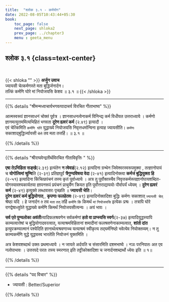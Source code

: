 ```yaml
---
title:  "श्लोक ३.१ - कर्मयोग"
date: 2022-08-05T10:43:44+05:30
book:
    toc_page: false
    next_page: shloka2
    prev_page: ../chapter3
    menu : geeta_menu
---
```



## श्लोक ३.१ {class=text-center}

<br/>

{{< shloka  ""  >}}
**अर्जुन उवाच**  
ज्यायसी चेत्कर्मणस्ते मता बुद्धिर्जनार्दन।  
तत्किं कर्मणि घोरे मां नियोजयसि केशव ॥ ३.१ ॥
{{< /shloka >}}

---

{{% details "श्रीमन्मध्वाचार्यभगवत्पादाचर्य विरचित  गीताभाष्य" %}}

आत्मस्वरूपं ज्ञानसाधनं चोक्तं पूर्वत्र । 
ज्ञानसाधनत्वेनाकर्म विनिन्द्य कर्म विधीयत उत्तराध्याये । 
कर्मणो ज्ञानमत्युत्तममित्यभिहितं भगवता 
**दूरेण ह्यवरं कर्म** (२.४९) इत्यादौ ।   
एवं चेत्किमिति `कर्मणि घोरे` युद्धाख्ये नियोजयसि 
निवृत्तधर्मान्विना इत्याह ज्यायसीति। `कर्मणः` 
सकाशाद्बुद्धिर्ज्यायसी `चेत्ते` तव मता तत्तर्हि। ॥ ३.१ ॥

{{% /details %}}  

---

{{% details "श्रीराघवेन्द्रतीर्थविरचित गीताविवृत्तिः " %}}

**एषा तेऽभिहिता सङ्खे**(२.३९) इत्यंतेन **न त्वेवाहं**(२.१२) इत्यदिना 
ग्रन्थेन जिवेश्वरस्वरूपमुक्वा , तत्ज्ञानोपायं च **योगोत्विमां श्रुण्वि**ति
(२-३९) प्रतिज्ञपूर्वं **त्रैगुण्यविषया वेदा** (२-४१) इत्यादिनोक्त्वा 
**कर्मजं बुद्धियुक्ता हि** (२-५१)
इत्यादिना  किंचित्प्रपंचनं तस्य कृतं पूर्वाध्याये । अत्र
तु  पूर्वोक्तस्यैव 
निवृत्तकर्मरूपज्ञानोपायशब्दित- योगस्यावश्यकार्यतया ज्ञापनरूपं
प्रपंचनं प्राचुर्येण क्रियत इति पूर्वोत्तराद्याययोः पौर्वापर्यं ध्येयम्‌ । 
**दुरेण ह्यवरं कर्म** (२-४९) इत्युक्ते लब्धावसरः पृच्छति ॥ 
**ज्यायसी चेति**।  
**दुरेण ह्यवरं कर्म बुद्धियोगात्‌** , **कृपणाः फलहेतवः**  (२-४९) 
इत्यादिनोक्तदिशा बुद्धिः
कर्मणः सकाशात्‌ `ज्यायसी चेत्‌` श्रेष्ठा यदि । हे जनार्दन `ते` तव `मता` 
`तत्‌` तर्हि `कर्मणि` `किं` किमर्थ `मां` `नियोजयसि` इत्येकः प्रश्रः । 
तत्रापि घोरे रागद्वेषाध्युपेते
युद्धाख्ये कर्मणि किमर्थं नियोजयसीत्यन्यः । अयं भावः ।   

**सर्व एते पुण्यलोका अवंती**त्यादिफलश्रवणेन सर्वकर्मणां 
**हतो वा प्राप्स्यसि स्वर्गः**(२-३७) 
इत्यादियुद्धस्यापि काम्यत्वात्तेषां च बुद्धियोगादवरत्वात्‌, यत्याश्रमविहितानां
शमादीनां फलश्रवणेनाकाम्यत्वात्‌, **शांतो दांत** इत्युपक्रम्यात्मानं पश्येदिति
ज्ञानार्थत्वश्रवणाच्च यत्याश्रमं स्वीकृत्य तद्घर्मनिष्ठो 
भवेत्येव नियोक्तव्यम्‌। न तु
काम्यकर्मणि युद्धे युद्ध्यस्व भारतेति नियोजनं युक्तमिति ।   

अत्र केशवशब्दार्थ उक्तः प्रथमाध्याये । न जायते अर्दयति च संसारमिति 
दशमभाष्ये । नञः
परनिपातः अत एव नलोपाभावः । उत्तरपदे परतः तस्य स्मरणात्‌ इति
तट्टीकोक्तदिशा च जनार्दनशब्दार्थो ध्येयः इति ॥ १॥


{{% /details %}}


---

{{% details "पद विचार" %}}

- ज्यायसी : Better/Superior

{{% /details %}}